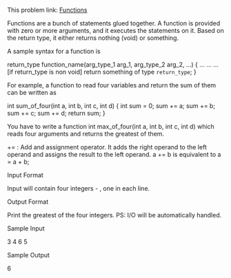 This problem link: [Functions](https://www.hackerrank.com/challenges/c-tutorial-functions/problem)


Functions are a bunch of statements glued together. A function is provided with zero or more arguments, and it executes the statements on it. Based on the return type, it either returns nothing (void) or something.

A sample syntax for a function is

return_type function_name(arg_type_1 arg_1, arg_type_2 arg_2, ...) {
    ...
    ...
    ...
    [if return_type is non void]
        return something of type `return_type`;
}

For example, a function to read four variables and return the sum of them can be written as

int sum_of_four(int a, int b, int c, int d) {
    int sum = 0;
    sum += a;
    sum += b;
    sum += c;
    sum += d;
    return sum;
}

You have to write a function int max_of_four(int a, int b, int c, int d) which reads four arguments and returns the greatest of them.

+= : Add and assignment operator. It adds the right operand to the left operand and assigns the result to the left operand.
a += b is equivalent to a = a + b;

Input Format

Input will contain four integers - , one in each line.

Output Format

Print the greatest of the four integers.
PS: I/O will be automatically handled.

Sample Input

3
4
6
5

Sample Output

6
